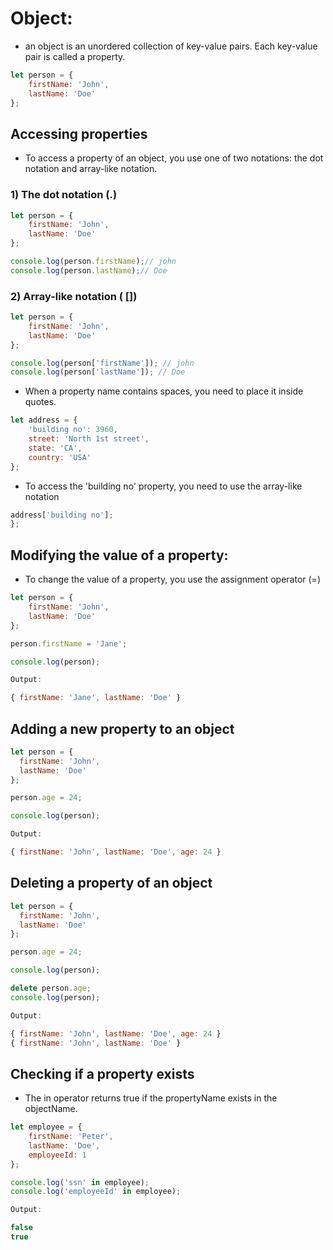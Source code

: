 # Object:
* an object is an unordered collection of key-value pairs. Each key-value pair is called a property.
``` javascript
let person = {
    firstName: 'John',
    lastName: 'Doe'
};
```
## Accessing properties
* To access a property of an object, you use one of two notations: the dot notation and array-like notation.
### 1) The dot notation (.)
``` javascript
let person = {
    firstName: 'John',
    lastName: 'Doe'
};

console.log(person.firstName);// john
console.log(person.lastName);// Doe
```
### 2) Array-like notation ( [])
``` javascript
let person = {
    firstName: 'John',
    lastName: 'Doe'
};

console.log(person['firstName']); // john
console.log(person['lastName']); // Doe
```
* When a property name contains spaces, you need to place it inside quotes.
``` javascript
let address = {
    'building no': 3960,
    street: 'North 1st street',
    state: 'CA',
    country: 'USA'
};
```
* To access the 'building no' property, you need to use the array-like notation

``` javascript
address['building no'];
};
```
## Modifying the value of a property:
* To change the value of a property, you use the assignment operator (=)

``` javascript
let person = {
    firstName: 'John',
    lastName: 'Doe'
};

person.firstName = 'Jane';

console.log(person); 
```

``` javascript
Output:

{ firstName: 'Jane', lastName: 'Doe' }
```

## Adding a new property to an object
``` javascript
let person = {
  firstName: 'John',
  lastName: 'Doe'
};

person.age = 24;

console.log(person); 
```
``` javascript
Output:

{ firstName: 'John', lastName: 'Doe', age: 24 }
```

## Deleting a property of an object
``` javascript
let person = {
  firstName: 'John',
  lastName: 'Doe'
};

person.age = 24;

console.log(person); 

delete person.age;
console.log(person); 
```
``` javascript
Output:

{ firstName: 'John', lastName: 'Doe', age: 24 }
{ firstName: 'John', lastName: 'Doe' }
```

## Checking if a property exists
* The in operator returns true if the propertyName exists in the objectName.
``` javascript
let employee = {
    firstName: 'Peter',
    lastName: 'Doe',
    employeeId: 1
};

console.log('ssn' in employee);
console.log('employeeId' in employee);
```
``` javascript
Output:

false
true
```

